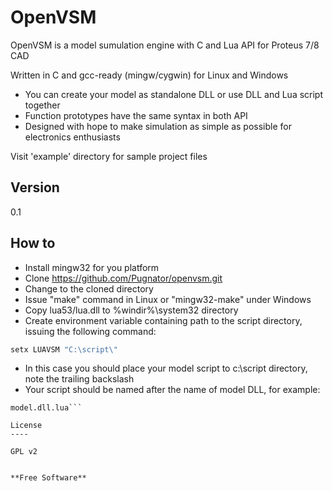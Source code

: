 OpenVSM
=========

OpenVSM is a model sumulation engine with C and Lua API for Proteus 7/8 CAD

Written in C and gcc-ready (mingw/cygwin) for Linux and Windows

  - You can create your model as standalone DLL or use DLL and Lua script together  
  - Function prototypes have the same syntax in both API
  - Designed with hope to make simulation as simple as possible for electronics enthusiasts


Visit 'example' directory for sample project files

Version
----
0.1

How to
--------------

  - Install mingw32 for you platform
  - Clone https://github.com/Pugnator/openvsm.git
  - Change to the cloned directory
  - Issue "make" command in Linux or "mingw32-make" under Windows
  - Copy lua53/lua.dll to %windir%\system32 directory
  - Create environment variable containing path to the script directory,
issuing the following command:

```bat
setx LUAVSM "C:\script\"
```
  - In this case you should place your model script to c:\script directory, 
  note the trailing backslash
  - Your script should be named after the name of model DLL, for example:

```model.dll
model.dll.lua```

License
----

GPL v2


**Free Software**
